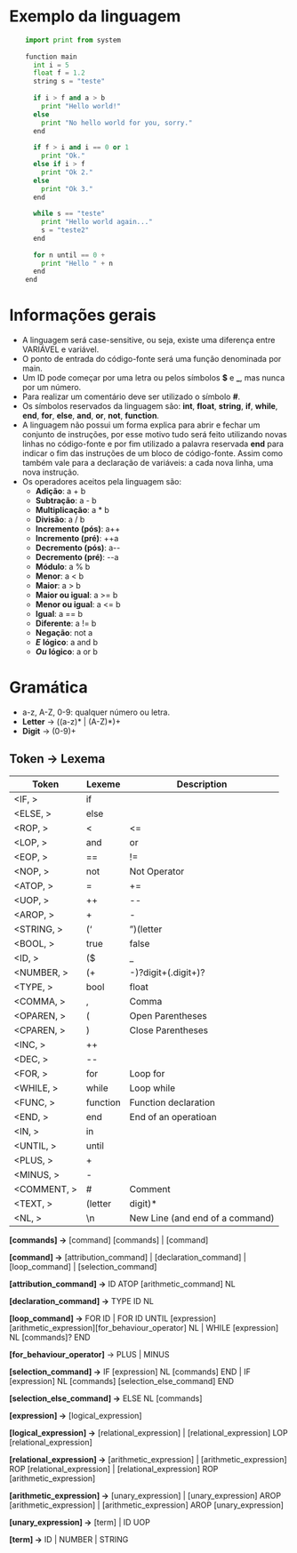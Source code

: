 # Exemplo da linguagem
```python
    import print from system
    
    function main
      int i = 5
      float f = 1.2
      string s = "teste"
      
      if i > f and a > b
        print "Hello world!"
      else
        print "No hello world for you, sorry."
      end
      
      if f > i and i == 0 or 1
        print "Ok."
      else if i > f
        print "Ok 2."
      else
        print "Ok 3."
      end
      
      while s == "teste"
        print "Hello world again..."
        s = "teste2"
      end
      
      for n until == 0 +
        print "Hello " + n
      end
    end
```
    
# Informações gerais
- A linguagem será case-sensitive, ou seja, existe uma diferença entre VARIÁVEL e variável.
- O ponto de entrada do código-fonte será uma função denominada por main.
- Um ID pode começar por uma letra ou pelos símbolos **$** e **_**, mas nunca por um número.
- Para realizar um comentário deve ser utilizado o símbolo **#**.
- Os símbolos reservados da linguagem são: **int**, **float**, **string**, **if**, **while**, **end**, **for**, **else**, **and**, **or**, **not**, **function**.
- A linguagem não possui um forma explica para abrir e fechar um conjunto de instruções, por esse motivo tudo será feito utilizando novas linhas no código-fonte e por fim utilizado a palavra reservada **end** para indicar o fim das instruções de um bloco de código-fonte. Assim como também vale para a declaração de variáveis: a cada nova linha, uma nova instrução.
- Os operadores aceitos pela linguagem são:
  - **Adição**: a + b
  - **Subtração**: a - b
  - **Multiplicação**: a * b
  - **Divisão**: a / b
  - **Incremento (pós)**: a++
  - **Incremento (pré)**: ++a
  - **Decremento (pós)**: a--
  - **Decremento (pré)**: --a
  - **Módulo**: a % b
  - **Menor**: a < b
  - **Maior**: a > b
  - **Maior ou igual**: a >= b
  - **Menor ou igual**: a <= b
  - **Igual**: a == b
  - **Diferente**: a != b
  - **Negação**: not a
  - ***E*** **lógico**: a and b
  - ***Ou*** **lógico**: a or b
# Gramática
- a-z, A-Z, 0-9: qualquer número ou letra.
- **Letter** → ((a-z)* | (A-Z)*)+
- **Digit** → (0-9)+
## Token → Lexema
| **Token**   | **Lexeme**                        | **Description**                 |
| ----------- | --------------------------------- | ------------------------------- |
| <IF, >      | if                                |                                 |
| <ELSE, >    | else                              |                                 |
| <ROP, >     | < | <= | == | >= | >              | Relational Operator             |
| <LOP, >     | and | or                          | Logical Operator                |
| <EOP, >     | == | !=                           | Equality Operator               |
| <NOP, >     | not                               | Not Operator                    |
| <ATOP, >    | = | += | -= | *= | /=             | Attribution Operator            |
| <UOP, >     | ++ | --                           | Unary Operator                  |
| <AROP, >    | + | - | / | % | *                 | Arithmetic Operator             |
| <STRING, >  | (‘ | ”)(letter | digit)*(‘ | ”)   |                                 |
| <BOOL, >    | true | false                      | Boolean                         |
| <ID, >      | ($ | _ | letter)(letter | digit)* | Variable name                   |
| <NUMBER, >  | (+ | -)?digit+(.digit+)?          |                                 |
| <TYPE, >    | bool | float | int | string       |                                 |
| <COMMA, >   | ,                                 | Comma                           |
| <OPAREN, >  | (                                 | Open Parentheses                |
| <CPAREN, >  | )                                 | Close Parentheses               |
| <INC, >     | ++                                |                                 |
| <DEC, >     | --                                |                                 |
| <FOR, >     | for                               | Loop for                        |
| <WHILE, >   | while                             | Loop while                      |
| <FUNC, >    | function                          | Function declaration            |
| <END, >     | end                               | End of an operatioan            |
| <IN, >      | in                                |                                 |
| <UNTIL, >   | until                             |                                 |
| <PLUS, >    | +                                 |                                 |
| <MINUS, >   | -                                 |                                 |
| <COMMENT, > | #                                 | Comment                         |
| <TEXT, >    | (letter | digit)*                 | Text                            |
| <NL, >      | \n                                | New Line (and end of a command) |

**[commands] →** [command] [commands] | [command]

**[command] →** [attribution_command] | [declaration_command] | [loop_command] | [selection_command]

**[attribution_command] →** ID ATOP [arithmetic_command] NL

**[declaration_command] →** TYPE ID NL

**[loop_command] →** FOR ID | FOR ID UNTIL [expression] [arithmetic_expression][for_behaviour_operator] NL | WHILE [expression] NL [commands]? END

**[for_behaviour_operator]** → PLUS | MINUS

**[selection_command] →** IF [expression] NL [commands] END | IF [expression] NL [commands]                                             [selection_else_command] END

**[selection_else_command] →** ELSE NL [commands]

**[expression] →** [logical_expression]

**[logical_expression] →** [relational_expression] | [relational_expression] LOP [relational_expression]

**[relational_expression] →** [arithmetic_expression] | [arithmetic_expression] ROP [relational_expression] | [relational_expression] ROP [arithmetic_expression]

**[arithmetic_expression] →** [unary_expression] | [unary_expression] AROP [arithmetic_expression] | [arithmetic_expression] AROP [unary_expression]

**[unary_expression] →** [term] | ID UOP

**[term] →** ID | NUMBER | STRING
